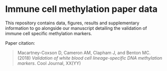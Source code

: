 # Immune cell methylation paper data
This repository contains data, figures, results and supplementary information to go alongside our manuscript detailing the validation of immune cell specific methylation markers.

Paper citation:
> Macartney-Coxson D, Cameron AM, Clapham J, and Benton MC. (2018) *Validation of white blood cell lineage-specific DNA methylation markers*. Cool Journal, XX(YY)

